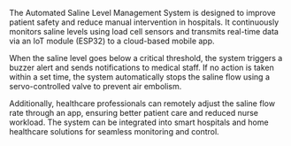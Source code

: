 
The Automated Saline Level Management System is designed to improve patient safety and reduce manual intervention in hospitals. It continuously monitors saline levels using load cell sensors and transmits real-time data via an IoT module (ESP32) to a cloud-based mobile app.

When the saline level goes below a critical threshold, the system triggers a buzzer alert and sends notifications to medical staff. If no action is taken within a set time, the system automatically stops the saline flow using a servo-controlled valve to prevent air embolism.

Additionally, healthcare professionals can remotely adjust the saline flow rate through an app, ensuring better patient care and reduced nurse workload. The system can be integrated into smart hospitals and home healthcare solutions for seamless monitoring and control.

